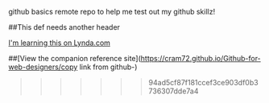 github basics
remote repo to help me test out my github skillz!

##This def needs another header

[I'm learning this on Lynda.com](https://lynda.com)

##[View the companion reference site](https://cram72.github.io/Github-for-web-designers/copy link from github-)
>>>>>>> 94ad5cf87f181ccef3ce903df0b3736307dde7a4
